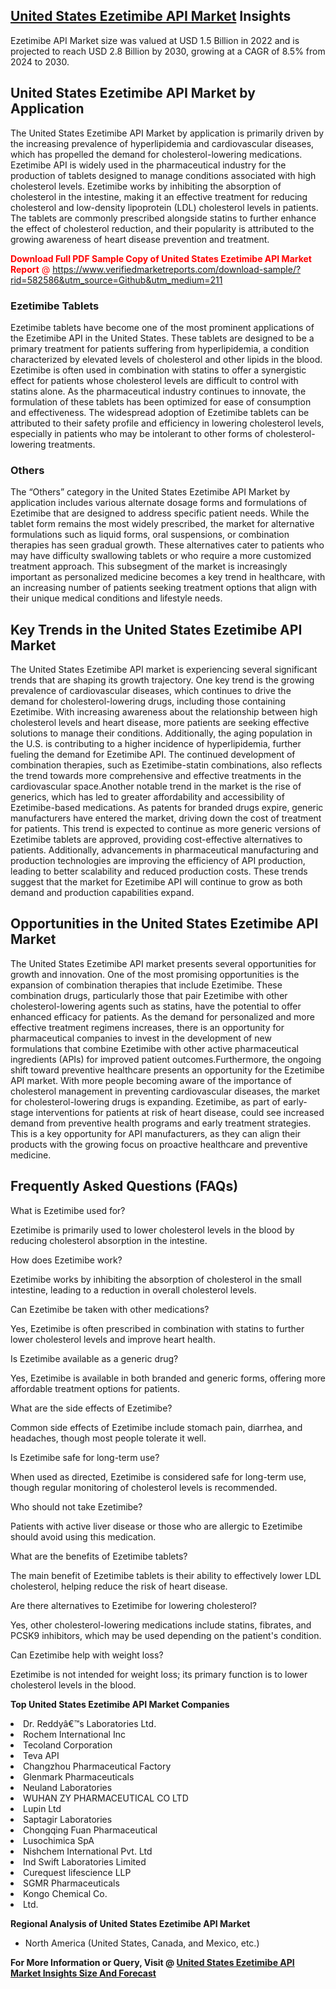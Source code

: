 <h2><a href="https://www.verifiedmarketreports.com/download-sample/?rid=582586&amp;utm_source=Github&amp;utm_medium=211" target="_blank">United States Ezetimibe API Market</a> Insights</h2><p>Ezetimibe API Market size was valued at USD 1.5 Billion in 2022 and is projected to reach USD 2.8 Billion by 2030, growing at a CAGR of 8.5% from 2024 to 2030.</p><p><h2>United States Ezetimibe API Market by Application</h2>The United States Ezetimibe API Market by application is primarily driven by the increasing prevalence of hyperlipidemia and cardiovascular diseases, which has propelled the demand for cholesterol-lowering medications. Ezetimibe API is widely used in the pharmaceutical industry for the production of tablets designed to manage conditions associated with high cholesterol levels. Ezetimibe works by inhibiting the absorption of cholesterol in the intestine, making it an effective treatment for reducing cholesterol and low-density lipoprotein (LDL) cholesterol levels in patients. The tablets are commonly prescribed alongside statins to further enhance the effect of cholesterol reduction, and their popularity is attributed to the growing awareness of heart disease prevention and treatment.<p><span class=""><span style="color: #ff0000;"><strong>Download Full PDF Sample Copy of United States Ezetimibe API Market Report</strong> @ </span><a href="https://www.verifiedmarketreports.com/download-sample/?rid=582586&amp;utm_source=Github&amp;utm_medium=211" target="_blank">https://www.verifiedmarketreports.com/download-sample/?rid=582586&amp;utm_source=Github&amp;utm_medium=211</a></span></p><h3>Ezetimibe Tablets</h3>Ezetimibe tablets have become one of the most prominent applications of the Ezetimibe API in the United States. These tablets are designed to be a primary treatment for patients suffering from hyperlipidemia, a condition characterized by elevated levels of cholesterol and other lipids in the blood. Ezetimibe is often used in combination with statins to offer a synergistic effect for patients whose cholesterol levels are difficult to control with statins alone. As the pharmaceutical industry continues to innovate, the formulation of these tablets has been optimized for ease of consumption and effectiveness. The widespread adoption of Ezetimibe tablets can be attributed to their safety profile and efficiency in lowering cholesterol levels, especially in patients who may be intolerant to other forms of cholesterol-lowering treatments.<h3>Others</h3>The “Others” category in the United States Ezetimibe API Market by application includes various alternate dosage forms and formulations of Ezetimibe that are designed to address specific patient needs. While the tablet form remains the most widely prescribed, the market for alternative formulations such as liquid forms, oral suspensions, or combination therapies has seen gradual growth. These alternatives cater to patients who may have difficulty swallowing tablets or who require a more customized treatment approach. This subsegment of the market is increasingly important as personalized medicine becomes a key trend in healthcare, with an increasing number of patients seeking treatment options that align with their unique medical conditions and lifestyle needs.<h2>Key Trends in the United States Ezetimibe API Market</h2>The United States Ezetimibe API market is experiencing several significant trends that are shaping its growth trajectory. One key trend is the growing prevalence of cardiovascular diseases, which continues to drive the demand for cholesterol-lowering drugs, including those containing Ezetimibe. With increasing awareness about the relationship between high cholesterol levels and heart disease, more patients are seeking effective solutions to manage their conditions. Additionally, the aging population in the U.S. is contributing to a higher incidence of hyperlipidemia, further fueling the demand for Ezetimibe API. The continued development of combination therapies, such as Ezetimibe-statin combinations, also reflects the trend towards more comprehensive and effective treatments in the cardiovascular space.Another notable trend in the market is the rise of generics, which has led to greater affordability and accessibility of Ezetimibe-based medications. As patents for branded drugs expire, generic manufacturers have entered the market, driving down the cost of treatment for patients. This trend is expected to continue as more generic versions of Ezetimibe tablets are approved, providing cost-effective alternatives to patients. Additionally, advancements in pharmaceutical manufacturing and production technologies are improving the efficiency of API production, leading to better scalability and reduced production costs. These trends suggest that the market for Ezetimibe API will continue to grow as both demand and production capabilities expand.<h2>Opportunities in the United States Ezetimibe API Market</h2>The United States Ezetimibe API market presents several opportunities for growth and innovation. One of the most promising opportunities is the expansion of combination therapies that include Ezetimibe. These combination drugs, particularly those that pair Ezetimibe with other cholesterol-lowering agents such as statins, have the potential to offer enhanced efficacy for patients. As the demand for personalized and more effective treatment regimens increases, there is an opportunity for pharmaceutical companies to invest in the development of new formulations that combine Ezetimibe with other active pharmaceutical ingredients (APIs) for improved patient outcomes.Furthermore, the ongoing shift toward preventive healthcare presents an opportunity for the Ezetimibe API market. With more people becoming aware of the importance of cholesterol management in preventing cardiovascular diseases, the market for cholesterol-lowering drugs is expanding. Ezetimibe, as part of early-stage interventions for patients at risk of heart disease, could see increased demand from preventive health programs and early treatment strategies. This is a key opportunity for API manufacturers, as they can align their products with the growing focus on proactive healthcare and preventive medicine.<h2>Frequently Asked Questions (FAQs)</h2><p>What is Ezetimibe used for?</p><p>Ezetimibe is primarily used to lower cholesterol levels in the blood by reducing cholesterol absorption in the intestine.</p><p>How does Ezetimibe work?</p><p>Ezetimibe works by inhibiting the absorption of cholesterol in the small intestine, leading to a reduction in overall cholesterol levels.</p><p>Can Ezetimibe be taken with other medications?</p><p>Yes, Ezetimibe is often prescribed in combination with statins to further lower cholesterol levels and improve heart health.</p><p>Is Ezetimibe available as a generic drug?</p><p>Yes, Ezetimibe is available in both branded and generic forms, offering more affordable treatment options for patients.</p><p>What are the side effects of Ezetimibe?</p><p>Common side effects of Ezetimibe include stomach pain, diarrhea, and headaches, though most people tolerate it well.</p><p>Is Ezetimibe safe for long-term use?</p><p>When used as directed, Ezetimibe is considered safe for long-term use, though regular monitoring of cholesterol levels is recommended.</p><p>Who should not take Ezetimibe?</p><p>Patients with active liver disease or those who are allergic to Ezetimibe should avoid using this medication.</p><p>What are the benefits of Ezetimibe tablets?</p><p>The main benefit of Ezetimibe tablets is their ability to effectively lower LDL cholesterol, helping reduce the risk of heart disease.</p><p>Are there alternatives to Ezetimibe for lowering cholesterol?</p><p>Yes, other cholesterol-lowering medications include statins, fibrates, and PCSK9 inhibitors, which may be used depending on the patient's condition.</p><p>Can Ezetimibe help with weight loss?</p><p>Ezetimibe is not intended for weight loss; its primary function is to lower cholesterol levels in the blood.</p></p><p><strong>Top United States Ezetimibe API Market Companies</strong></p><div data-test-id=""><p><li>Dr. Reddyâ€™s Laboratories Ltd.</li><li> Rochem International Inc</li><li> Tecoland Corporation</li><li> Teva API</li><li> Changzhou Pharmaceutical Factory</li><li> Glenmark Pharmaceuticals</li><li> Neuland Laboratories</li><li> WUHAN ZY PHARMACEUTICAL CO LTD</li><li> Lupin Ltd</li><li> Saptagir Laboratories</li><li> Chongqing Fuan Pharmaceutical</li><li> Lusochimica SpA</li><li> Nishchem International Pvt. Ltd</li><li> Ind Swift Laboratories Limited</li><li> Curequest lifescience LLP</li><li> SGMR Pharmaceuticals</li><li> Kongo Chemical Co.</li><li> Ltd.</li></p><div><strong>Regional Analysis of&nbsp;United States Ezetimibe API Market</strong></div><ul><li dir="ltr"><p dir="ltr">North America&nbsp;(United States, Canada, and Mexico, etc.)</p></li></ul><p><strong>For More Information or Query, Visit @&nbsp;</strong><strong><a href="https://www.verifiedmarketreports.com/product/ezetimibe-api-market/?utm_source=Github&amp;utm_medium=211" target="_blank">United States Ezetimibe API Market Insights Size And Forecast</a></strong></p></div>
